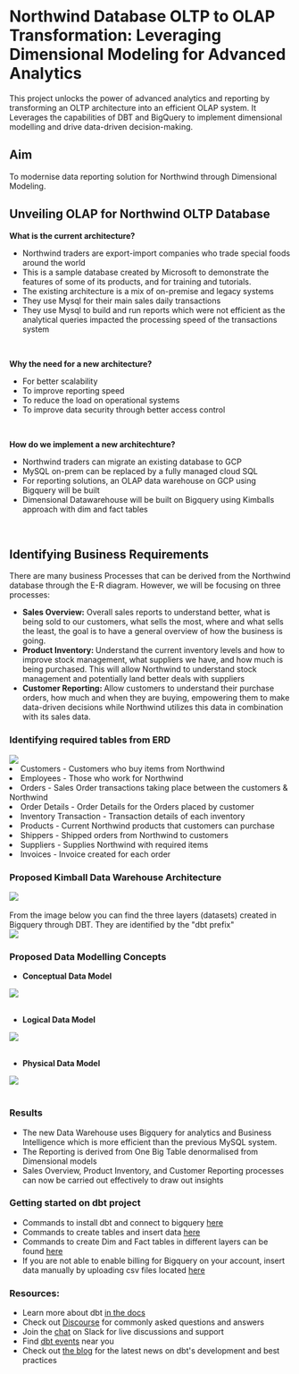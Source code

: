 # Northwind Database OLTP to OLAP Transformation: Leveraging Dimensional Modeling for Advanced Analytics
This project unlocks the power of advanced analytics and reporting by transforming an OLTP architecture into an efficient OLAP system. It Leverages the capabilities of DBT and BigQuery to implement dimensional modelling and drive data-driven decision-making.

## Aim
To modernise data reporting solution for Northwind through Dimensional Modeling.


## Unveiling OLAP for Northwind OLTP Database
<b> What is the current architecture?</b>

- Northwind traders are export-import companies who trade special foods around the world
- This is a sample database created by Microsoft to demonstrate the features of some of its products, and for training and tutorials.
- The existing architecture is a mix of on-premise and legacy systems
- They use Mysql for their main sales daily transactions
- They use Mysql to build and run reports which were not efficient as the analytical queries impacted the processing speed of the transactions system
<br>

<b> Why the need for a new architecture?</b>

- For better scalability
- To improve reporting speed
- To reduce the load on operational systems
- To improve data security through better access control
<br>

<b>How do we implement a new architechture?</b>

- Northwind traders can migrate an existing database to GCP
- MySQL on-prem can be replaced by a fully managed cloud SQL
- For reporting solutions, an OLAP data warehouse on GCP using Bigquery will be built
- Dimensional Datawarehouse will be built on Bigquery using Kimballs approach with dim and fact tables
<br>



## Identifying Business Requirements
There are many business Processes that can be derived from the Northwind database through the E-R diagram. However, we will be focusing on three processes:
- <b>Sales Overview:</b> Overall sales reports to understand better, what is being sold to our customers, what sells the most, where and what sells the least, the goal is to have a general overview of how the business is going.
- <b>Product Inventory: </b>
Understand the current inventory levels and how to improve stock management, what suppliers we have, and how much is being purchased. This will allow Northwind to understand stock management and potentially land better deals with suppliers
- <b>Customer Reporting: </b>
Allow customers to understand their purchase orders, how much and when they are buying, empowering them to make data-driven decisions while Northwind utilizes this data in combination with its sales data.

### Identifying required tables from ERD
<img src="readme_images/northwind-oltp-erd.png">
<br>
<li>Customers - Customers who buy items from Northwind</li>
<li>Employees - Those who work for Northwind</li>
<li>Orders - Sales Order transactions taking place between the customers & Northwind</li>
<li>Order Details - Order Details for the Orders placed by customer</li>
<li>Inventory Transaction - Transaction details of each inventory</li>
<li>Products - Current Northwind products that customers can purchase</li>
<li>Shippers - Shipped orders from Northwind to customers</li>
<li>Suppliers - Supplies Northwind with required items</li>
<li>Invoices - Invoice created for each order</li>



### Proposed Kimball Data Warehouse Architecture
<img src="readme_images/architecture.png">
<br><br>
From the image below you can find the three layers (datasets) created in Bigquery through DBT. They are identified by the "dbt prefix"
<br>
<img src="readme_images/layers.png">


### Proposed Data Modelling Concepts
- <b>Conceptual Data Model</b>
<img src="readme_images/conceptual_model.png">
<br><br>

- <b>Logical Data Model</b>
<img src="readme_images/logical_model.png">
<br><br>

- <b>Physical Data Model</b>
<img src="readme_images/physical_model.png">
<br><br>


### Results
- The new Data Warehouse uses Bigquery for analytics and Business Intelligence which is more efficient than the previous MySQL system.
- The Reporting is derived from One Big Table denormalised from Dimensional models
- Sales Overview, Product Inventory, and Customer Reporting processes can now be carried out effectively to draw out insights


### Getting started on dbt project
- Commands to install dbt and connect to bigquery <a href="https://github.com/priye-1/OLAP_Dimensional_Modeling_for_Advanced_Analytics/blob/master/sql_bash_commands/dbt_bash_setup.sh">here</a>
- Commands to create tables and insert data <a href="https://github.com/priye-1/OLAP_Dimensional_Modeling_for_Advanced_Analytics/tree/master/sql_bash_commands/bigquery_tables_setup">here</a>
- Commands to create Dim and Fact tables in different layers can be found <a href="https://github.com/priye-1/OLAP_Dimensional_Modeling_for_Advanced_Analytics/tree/master/models">here</a>
- If you are not able to enable billing for Bigquery on your account, insert data manually by uploading csv files located <a href="https://github.com/priye-1/OLAP_Dimensional_Modeling_for_Advanced_Analytics/tree/master/datasets">here</a>



### Resources:
- Learn more about dbt [in the docs](https://docs.getdbt.com/docs/introduction)
- Check out [Discourse](https://discourse.getdbt.com/) for commonly asked questions and answers
- Join the [chat](https://community.getdbt.com/) on Slack for live discussions and support
- Find [dbt events](https://events.getdbt.com) near you
- Check out [the blog](https://blog.getdbt.com/) for the latest news on dbt's development and best practices

